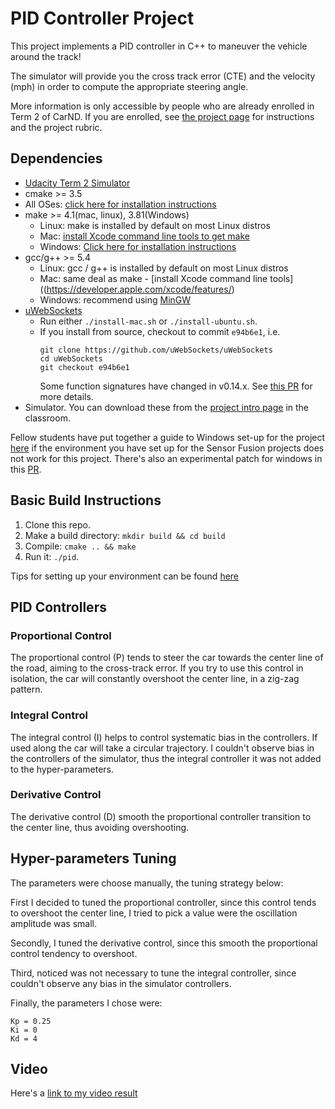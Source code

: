 # PID Controller Project

This project implements a PID controller in C++ to maneuver the vehicle around the track!

The simulator will provide you the cross track error (CTE) and the velocity (mph) in order to compute the appropriate steering angle.

More information is only accessible by people who are already enrolled in Term 2
of CarND. If you are enrolled, see [the project page](https://classroom.udacity.com/nanodegrees/nd013/parts/40f38239-66b6-46ec-ae68-03afd8a601c8/modules/f1820894-8322-4bb3-81aa-b26b3c6dcbaf/lessons/e8235395-22dd-4b87-88e0-d108c5e5bbf4/concepts/6a4d8d42-6a04-4aa6-b284-1697c0fd6562)
for instructions and the project rubric.

## Dependencies

* [Udacity Term 2 Simulator](https://github.com/udacity/self-driving-car-sim/releases)
* cmake >= 3.5
 * All OSes: [click here for installation instructions](https://cmake.org/install/)
* make >= 4.1(mac, linux), 3.81(Windows)
  * Linux: make is installed by default on most Linux distros
  * Mac: [install Xcode command line tools to get make](https://developer.apple.com/xcode/features/)
  * Windows: [Click here for installation instructions](http://gnuwin32.sourceforge.net/packages/make.htm)
* gcc/g++ >= 5.4
  * Linux: gcc / g++ is installed by default on most Linux distros
  * Mac: same deal as make - [install Xcode command line tools]((https://developer.apple.com/xcode/features/)
  * Windows: recommend using [MinGW](http://www.mingw.org/)
* [uWebSockets](https://github.com/uWebSockets/uWebSockets)
  * Run either `./install-mac.sh` or `./install-ubuntu.sh`.
  * If you install from source, checkout to commit `e94b6e1`, i.e.
    ```
    git clone https://github.com/uWebSockets/uWebSockets 
    cd uWebSockets
    git checkout e94b6e1
    ```
    Some function signatures have changed in v0.14.x. See [this PR](https://github.com/udacity/CarND-MPC-Project/pull/3) for more details.
* Simulator. You can download these from the [project intro page](https://github.com/udacity/self-driving-car-sim/releases) in the classroom.

Fellow students have put together a guide to Windows set-up for the project [here](https://s3-us-west-1.amazonaws.com/udacity-selfdrivingcar/files/Kidnapped_Vehicle_Windows_Setup.pdf) if the environment you have set up for the Sensor Fusion projects does not work for this project. There's also an experimental patch for windows in this [PR](https://github.com/udacity/CarND-PID-Control-Project/pull/3).

## Basic Build Instructions

1. Clone this repo.
2. Make a build directory: `mkdir build && cd build`
3. Compile: `cmake .. && make`
4. Run it: `./pid`. 

Tips for setting up your environment can be found [here](https://classroom.udacity.com/nanodegrees/nd013/parts/40f38239-66b6-46ec-ae68-03afd8a601c8/modules/0949fca6-b379-42af-a919-ee50aa304e6a/lessons/f758c44c-5e40-4e01-93b5-1a82aa4e044f/concepts/23d376c7-0195-4276-bdf0-e02f1f3c665d)

## PID Controllers

### Proportional Control

The proportional control (P) tends to steer the car towards the center
line of the road, aiming to the cross-track error. If you try to use this control in isolation,
the car will constantly overshoot the center line, in a zig-zag pattern.

### Integral Control

The integral control (I) helps to control systematic bias in the controllers. If used along
the car will take a circular trajectory. I couldn't observe bias in the controllers of the simulator, thus the integral controller it was not added to the hyper-parameters.

### Derivative Control

The derivative control (D) smooth the proportional controller transition to the center line, thus avoiding overshooting.

## Hyper-parameters Tuning

The parameters were choose manually, the tuning strategy below:

First I decided to tuned the proportional controller, since this control tends to
overshoot the center line, I tried to pick a value were the oscillation amplitude was small.

Secondly, I tuned the derivative control, since this smooth the proportional control tendency to overshoot.

Third, noticed was not necessary to tune the integral controller, since couldn't observe any bias in the simulator controllers.

Finally, the parameters I chose were:

```
Kp = 0.25
Ki = 0
Kd = 4
```

## Video

Here's a [link to my video result](https://youtu.be/tx41RiPp9Js)